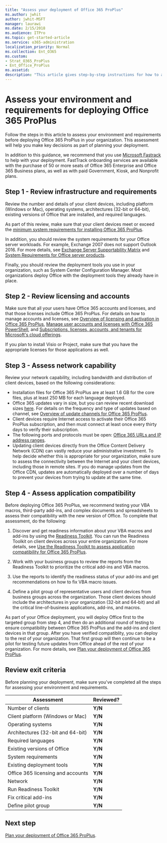 ```yaml
---
title: "Assess your deployment of Office 365 ProPlus"
ms.author: jwhit
author: jwhit-MSFT
manager: laurawi
ms.date: 2/15/2018
ms.audience: ITPro
ms.topic: get-started-article
ms.service: o365-administration
localization_priority: Normal
ms.collection: Ent_O365
ms.custom:
- Strat_O365_ProPlus
- Ent_Office_ProPlus
ms.assetid:
description: "This article gives step-by-step instructions for how to assess your enivorment and requirements before deploying Office 365 ProPlus. The article is intended for administrators in enterprise environments working with hundreds or thousands of computers."
---
```


# Assess your environment and requirements for deploying Office 365 ProPlus

Follow the steps in this article to assess your environment and requirements before deploying Office 365 ProPlus in your organization. This assessment will help you make key decisions as part of planning your deployment.

In addition to this guidance, we recommend that you use [Microsoft Fastrack](https://fasttrack.microsoft.com/office) to help with your deployment. FastTrack onboarding services are available with the purchase of 50 or more seats of Office 365 Enterprise and Office 365 Business plans, as well as with paid Government, Kiosk, and Nonprofit plans.

## Step 1 - Review infrastructure and requirements

Review the number and details of your client devices, including platform (Windows or Mac), operating systems, architectures (32-bit or 64-bit), existing versions of Office that are installed, and required languages. 

As part of this review, make sure that your client devices meet or exceed the [minimum system requirements for installing Office 365 ProPlus](https://products.office.com/en-us/office-system-requirements).

In addition, you should review the system requirements for your Office server workloads. For example, Exchange 2007 does not support Outlook 2016. For more details, see [Exchange Server Supportability Matrix](https://technet.microsoft.com/library/ff728623(v=exchg.150).aspx) and [System Requirements for Office server products](https://products.office.com/en-US/office-system-requirements).

Finally, you should review the deployment tools you use in your organization, such as System Center Configuration Manager. Most organizations deploy Office with the deployment tools they already have in place. 

## Step 2 - Review licensing and accounts

Make sure that all your users have Office 365 accounts and licenses, and that those licenses include Office 365 ProPlus. For details on how to manage accounts and licenses, see [Overview of licensing and activation in Office 365 ProPlus](overview-of-licensing-and-activation-in-office-365-proplus.md), [Manage user accounts and licenses with Office 365 PowerShell](https://docs.microsoft.com/en-us/office365/enterprise/powershell/manage-user-accounts-and-licenses-with-office-365-powershell), and [Subscriptions, licenses, accounts, and tenants for Microsoft's cloud offerings](https://docs.microsoft.com/en-us/office365/enterprise/subscriptions-licenses-accounts-and-tenants-for-microsoft-cloud-offerings).

If you plan to install Visio or Project, make sure that you have the appropriate licenses for those applications as well. 

## Step 3 - Assess network capability

Review your network capability, including bandwidth and distribution of client devices, based on the following considerations:

- Installation files for Office 365 ProPlus are at least 1.6 GB for the core files, plus at least 250 MB for each language deployed. 
- Office 365 updates vary in size, but you can review recent download sizes [here](https://support.office.com/en-us/article/Download-sizes-approximate-for-channel-updates-to-Office-365-ProPlus-190f41e4-064d-486b-9c95-db08f973687c). For details on the frequency and type of updates based on channel, see [Overview of update channels for Office 365 ProPlus](overview-of-update-channels-for-office-365-proplus.md).  
- Client devices require Internet access to activate their Office 365 ProPlus subscription, and then must connect at least once every thirty days to verify their subscription. 
- The following ports and protocols must be open: [Office 365 URLs and IP address ranges](https://support.office.com/en-us/article/Office-365-URLs-and-IP-address-ranges-8548a211-3fe7-47cb-abb1-355ea5aa88a2?ui=en-US&rs=en-US&ad=US).
- Updating client devices directly from the Office Content Delivery Network (CDN) can vastly reduce your administrative investment. To help decide whether this is appropriate for your organization, make sure to assess the connectivity between the Internet and your client devices, including those in remote sites. If you do manage updates from the Office CDN, updates are automatically deployed over a number of days to prevent your devices from trying to update at the same time. 

## Step 4 - Assess application compatibility

Before deploying Office 365 ProPlus, we recommend testing your VBA macros, third-party add-ins, and complex documents and spreadsheets to assess their compatibility with the new version of Office. To complete that assessment, do the following:

1. Discover and get readiness information about your VBA macros and add-ins by using the [Readiness Toolkit](https://go.microsoft.com/fwlink/p/?linkid=859119). You can run the Readiness Toolkit on client devices across your entire organization. For more details, see [Use the Readiness Toolkit to assess application compatibility for Office 365 ProPlus](use-the-readiness-toolkit-to-assess-application-compatibility-for-office-365-pro.md). 
 
2. Work with your business groups to review the reports from the Readiness Toolkit to prioritize the critical add-ins and VBA macros.

3. Use the reports to identify the readiness status of your add-ins and get recommendations on how to fix VBA macro issues.

4. Define a pilot group of representative users and client devices from business groups across the organization. Those client devices should include the architectures in your organization (32-bit and 64-bit) and all the critical line-of-business applications, add-ins, and macros. 

As part of your Office deployment, you will deploy Office first to the targeted group from step 4, and then do an additional round of testing to ensure compatibility between Office 365 ProPlus and the add-ins and client devices in that group. After you have verified compatiblity, you can deploy to the rest of your organization. That first group will then continue to be a pilot for testing future updates from Office ahead of the rest of your organization. For more details, see [Plan your deployment of Office 365 ProPlus](plan-deploy-office-365-proplus-with-Configuration-Manager.md).  

## Review exit criteria 

Before planning your deployment, make sure you've completed all the steps for assessing your environment and requirements.

|Assessment         |Reviewed?            |
|-------------------|------------------|
|Number of clients                                |**Y/N**|
|Client platform (Windows or Mac)                 |**Y/N**|
|Operating systems                                |**Y/N**|
|Architectures (32-bit and 64-bit)                |**Y/N**|
|Required languages                               |**Y/N**|
|Existing versions of Office                      |**Y/N**|
|System requirements                              |**Y/N**|
|Existing deployment tools                      |**Y/N**|
|Office 365 licensing and accounts                |**Y/N**|
|Network                                          |**Y/N**|
|Run Readiness Toolkit                        |**Y/N**|
|Fix critical add-ins                        |**Y/N**|
|Define pilot group                        |**Y/N**|


## Next step

[Plan your deployment of Office 365 ProPlus](plan-office-365-proplus.md).


